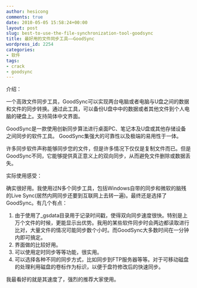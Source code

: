 ```yaml
---
author: hesicong
comments: true
date: 2010-05-05 15:58:24+00:00
layout: post
slug: best-to-use-the-file-synchronization-tool-goodsync
title: 最好用的文件同步工具——GoodSync
wordpress_id: 2254
categories:
- 软件
tags:
- crack
- goodsync
---
```


介绍：

一个高效文件同步工具，GoodSync可以实现两台电脑或者电脑与U盘之间的数据和文件的同步转换。通过此工具，可以备份U盘中中的数据或者其他文件到个人电脑的硬盘上。支持简体中文界面。

GoodSync是一款使用创新同步算法进行桌面PC、笔记本及U盘或其他存储设备之间同步的软件工具。 GoodSync集强大的可靠性以及极端的易用性于一体。

许多同步软件声称能够同步您的文件，但是许多情况下仅仅是复制文件而已。但是GoodSync不同，它能够提供真正意义上的双向同步，从而避免文件删除或数据丢失。

实际使用感受：

确实很好用。我使用过N多个同步工具，包括Windows自带的同步和微软的脑残的Live Sync(居然内网同步还要到互联网上去转一遍)。最终还是选择了GoodSync。有几个有点：

1. 由于使用了_gsdata目录用于记录时间戳，使得双向同步速度很快。特别是上万个文件的时候，更能显示出优势。我用的某些软件同步时会两边都读取进行比对，大量文件的情况可能同步数个小时。而GoodSync大多数时间在一分钟内即可搞定。
2. 界面做的比较好用。
3. 可以使用定时同步等等功能，很实用。
4. 可以选择各种不同的同步方式，比如同步到FTP服务器等等。对于可移动磁盘的处理利用磁盘的卷标作为标识，以便于盘符修改后的快速同步。

我最看好的就是其速度了，强烈的推荐大家使用。